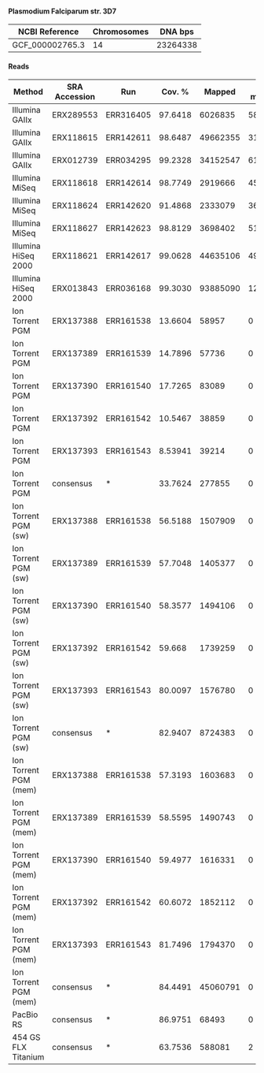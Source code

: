 #### Plasmodium Falciparum str. 3D7

| NCBI Reference  | Chromosomes | DNA bps  |
| --------------- | ----------- | -------- |
| GCF_000002765.3 | 14          | 23264338 |

#### Reads

|           Method          | SRA Accession |    Run    |  Cov. % |  Mapped  | Half-mapped | Unmapped |  Length | Paired? |  SNPs |
|---------------------------|---------------|-----------|---------|----------|-------------|----------|---------|---------|-------|
| Illumina GAIIx            | ERX289553     | ERR316405 | 97.6418 |  6026835 |       58874 |   117220 | 76      | Y       |  2222 |
| Illumina GAIIx            | ERX118615     | ERR142611 | 98.6487 | 49662355 |      316867 |  1012264 | 76      | Y       |  2281 |
| Illumina GAIIx            | ERX012739     | ERR034295 | 99.2328 | 34152547 |      615737 |  6636152 | 76      | Y       |  2584 |
| Illumina MiSeq            | ERX118618     | ERR142614 | 98.7749 |  2919666 |       45211 |   367128 | 150     | Y       |  2048 |
| Illumina MiSeq            | ERX118624     | ERR142620 | 91.4868 |  2333079 |       36757 |   200248 | 151     | Y       |  1399 |
| Illumina MiSeq            | ERX118627     | ERR142623 | 98.8129 |  3698402 |       51031 |   369054 | 151     | Y       |  2021 |
| Illumina HiSeq 2000       | ERX118621     | ERR142617 | 99.0628 | 44635106 |      491384 |  3642802 | 75      | Y       |  2407 |
| Illumina HiSeq 2000       | ERX013843     | ERR036168 | 99.3030 | 93885090 |     1265669 | 13474876 | 75      | Y       |  2444 |
| Ion Torrent PGM           | ERX137388     | ERR161538 | 13.6604 |    58957 |           0 |  1674477 | 14-1803 | N       |   182 |
| Ion Torrent PGM           | ERX137389     | ERR161539 | 14.7896 |    57736 |           0 |  1578948 | 14-615  | N       |    57 |
| Ion Torrent PGM           | ERX137390     | ERR161540 | 17.7265 |    83089 |           0 |  1722461 | 14-992  | N       |   102 |
| Ion Torrent PGM           | ERX137392     | ERR161542 | 10.5467 |    38859 |           0 |  1954645 | 14-1199 | N       |   131 |
| Ion Torrent PGM           | ERX137393     | ERR161543 | 8.53941 |    39214 |           0 |  1920350 | 14-1585 | N       |    43 |
| Ion Torrent PGM           | consensus     | *         | 33.7624 |   277855 |           0 |  8850881 | 14-1803 | N       |   393 |
| Ion Torrent PGM (sw)      | ERX137388     | ERR161538 | 56.5188 |  1507909 |           0 |   331296 | 31-1803 | N       |   193 |
| Ion Torrent PGM (sw)      | ERX137389     | ERR161539 | 57.7048 |  1405377 |           0 |   311997 | 31-546  | N       |   214 |
| Ion Torrent PGM (sw)      | ERX137390     | ERR161540 | 58.3577 |  1494106 |           0 |   395238 | 31-992  | N       |   183 |
| Ion Torrent PGM (sw)      | ERX137392     | ERR161542 |  59.668 |  1739259 |           0 |   386238 | 31-1098 | N       |   227 |
| Ion Torrent PGM (sw)      | ERX137393     | ERR161543 | 80.0097 |  1576780 |           0 |   477510 | 31-1047 | N       |   268 |
| Ion Torrent PGM (sw)      | consensus     | *         | 82.9407 |  8724383 |           0 |  1902279 | 31-1803 | N       |   761 |
| Ion Torrent PGM (mem)     | ERX137388     | ERR161538 | 57.3193 |  1603683 |           0 |   266311 | 14-1803 | N       |   260 |
| Ion Torrent PGM (mem)     | ERX137389     | ERR161539 | 58.5595 |  1490743 |           0 |   248909 | 14-615  | N       |   241 |
| Ion Torrent PGM (mem)     | ERX137390     | ERR161540 | 59.4977 |  1616331 |           0 |   298028 | 14-992  | N       |   223 |
| Ion Torrent PGM (mem)     | ERX137392     | ERR161542 | 60.6072 |  1852112 |           0 |   309952 | 14-1199 | N       |   290 |
| Ion Torrent PGM (mem)     | ERX137393     | ERR161543 | 81.7496 |  1794370 |           0 |   303234 | 14-1585 | N       |   343 |
| Ion Torrent PGM (mem)     | consensus     | *         | 84.4491 | 45060791 |           0 |  7132295 | 14-1803 | N       | 10439 |
| PacBio RS                 | consensus     | *         | 86.9751 |    68493 |           0 |    94023 | 1-3344  | N       |   169 |
| 454 GS FLX Titanium       | consensus     | *         | 63.7536 |   588081 |           2 |  1542896 | 1-1196  | N       |  1186 |
